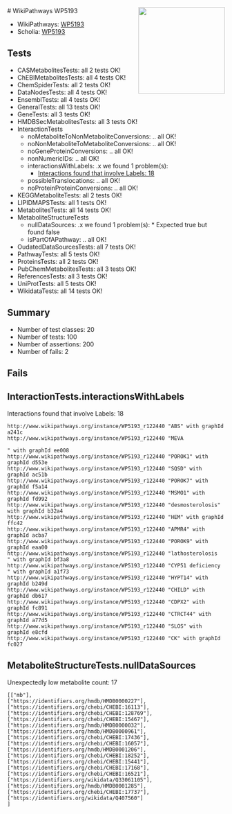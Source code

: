 <img style="float: right; width: 200px" src="https://upload.wikimedia.org/wikipedia/commons/thumb/8/83/Wplogo_with_text_500.png/640px-Wplogo_with_text_500.png" />
# WikiPathways WP5193

* WikiPathways: [WP5193](https://identifiers.org/wikipathways:WP5193)
* Scholia: [WP5193](https://scholia.toolforge.org/wikipathways/WP5193)
## Tests
* CASMetabolitesTests: all 2 tests OK!
* ChEBIMetabolitesTests: all 4 tests OK!
* ChemSpiderTests: all 2 tests OK!
* DataNodesTests: all 4 tests OK!
* EnsemblTests: all 4 tests OK!
* GeneralTests: all 13 tests OK!
* GeneTests: all 3 tests OK!
* HMDBSecMetabolitesTests: all 3 tests OK!
* InteractionTests
    * noMetaboliteToNonMetaboliteConversions: .. all OK!
    * noNonMetaboliteToMetaboliteConversions: .. all OK!
    * noGeneProteinConversions: .. all OK!
    * nonNumericIDs: .. all OK!
    * interactionsWithLabels: .x we found 1 problem(s):
        * [Interactions found that involve Labels: 18](#fe97a8c0)
    * possibleTranslocations: .. all OK!
    * noProteinProteinConversions: .. all OK!
* KEGGMetaboliteTests: all 2 tests OK!
* LIPIDMAPSTests: all 1 tests OK!
* MetabolitesTests: all 14 tests OK!
* MetaboliteStructureTests
    * nullDataSources: .x we found 1 problem(s):
            * Expected true but found false
    * isPartOfAPathway: .. all OK!
* OudatedDataSourcesTests: all 7 tests OK!
* PathwayTests: all 5 tests OK!
* ProteinsTests: all 2 tests OK!
* PubChemMetabolitesTests: all 3 tests OK!
* ReferencesTests: all 3 tests OK!
* UniProtTests: all 5 tests OK!
* WikidataTests: all 14 tests OK!


## Summary

* Number of test classes: 20
* Number of tests: 100
* Number of assertions: 200
* Number of fails: 2

## Fails

<a name="fe97a8c0" />

## InteractionTests.interactionsWithLabels

Interactions found that involve Labels: 18
```
http://www.wikipathways.org/instance/WP5193_r122440 "ABS" with graphId a241c
http://www.wikipathways.org/instance/WP5193_r122440 "MEVA

" with graphId ee008
http://www.wikipathways.org/instance/WP5193_r122440 "POROK1" with graphId d553e
http://www.wikipathways.org/instance/WP5193_r122440 "SQSD" with graphId ac51b
http://www.wikipathways.org/instance/WP5193_r122440 "POROK7" with graphId f5a14
http://www.wikipathways.org/instance/WP5193_r122440 "MSMO1" with graphId fd992
http://www.wikipathways.org/instance/WP5193_r122440 "desmosterolosis" with graphId b32a4
http://www.wikipathways.org/instance/WP5193_r122440 "HEM" with graphId ffc42
http://www.wikipathways.org/instance/WP5193_r122440 "APMR4" with graphId acba7
http://www.wikipathways.org/instance/WP5193_r122440 "POROK9" with graphId eaa00
http://www.wikipathways.org/instance/WP5193_r122440 "lathosterolosis
" with graphId bf3a8
http://www.wikipathways.org/instance/WP5193_r122440 "CYP51 deficiency
" with graphId a1f73
http://www.wikipathways.org/instance/WP5193_r122440 "HYPT14" with graphId b249d
http://www.wikipathways.org/instance/WP5193_r122440 "CHILD" with graphId db617
http://www.wikipathways.org/instance/WP5193_r122440 "CDPX2" with graphId fc891
http://www.wikipathways.org/instance/WP5193_r122440 "CTRCT44" with graphId a77d5
http://www.wikipathways.org/instance/WP5193_r122440 "SLOS" with graphId e8cfd
http://www.wikipathways.org/instance/WP5193_r122440 "CK" with graphId fc027
```

<a name="91904190" />

## MetaboliteStructureTests.nullDataSources

Unexpectedly low metabolite count: 17
```
[["mb"],
["https://identifiers.org/hmdb/HMDB0000227"],
["https://identifiers.org/chebi/CHEBI:16113"],
["https://identifiers.org/chebi/CHEBI:128769"],
["https://identifiers.org/chebi/CHEBI:15467"],
["https://identifiers.org/hmdb/HMDB0000032"],
["https://identifiers.org/hmdb/HMDB0000961"],
["https://identifiers.org/chebi/CHEBI:17436"],
["https://identifiers.org/chebi/CHEBI:16057"],
["https://identifiers.org/hmdb/HMDB0001206"],
["https://identifiers.org/chebi/CHEBI:18252"],
["https://identifiers.org/chebi/CHEBI:15441"],
["https://identifiers.org/chebi/CHEBI:17168"],
["https://identifiers.org/chebi/CHEBI:16521"],
["https://identifiers.org/wikidata/Q33061105"],
["https://identifiers.org/hmdb/HMDB0001285"],
["https://identifiers.org/chebi/CHEBI:17737"],
["https://identifiers.org/wikidata/Q407560"]
]
```

